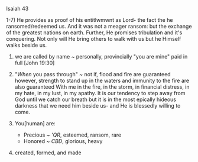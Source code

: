 Isaiah 43


1-7) He provides as proof of his entitlwmwnt as Lord- the fact the he ransomed/redeemed us.
     And it was not a meager ransom: but the exchange of the greatest nations on earth.
     Further, He promises tribulation and it's conquering.
     Not only will He bring others to walk with us but he Himself walks beside us.


1) we are called by name ~ personally, provincially
"you are mine" paid in full [John 19:30]
  
  
2) "_When_ you pass through" ~ not if,
flood and fire are guaranteed
however, strength to stand up in the waters and immunity to the fire are also guaranteed
   With me in the fire, in the storm, in financial distress, in my hate, in my lust, in my apathy.
   It is our tendency to step away from God until we catch our breath but it is in the most epically hideous darkness that we need him beside us- and He is blessedly willing to come.


4) You[human] are:
   - Precious ~ _'QR_, esteemed, ransom, rare
   - Honored ~ _CBD_, glorious, heavy

  
7) created, formed, and made
